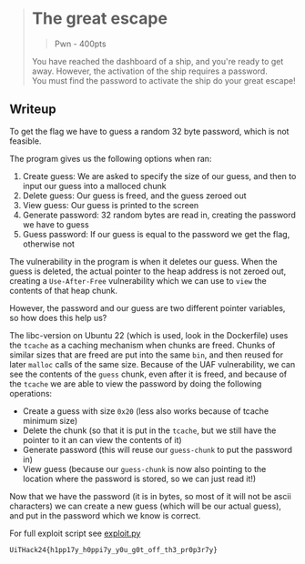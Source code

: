 > # The great escape
> > Pwn - 400pts
>
> You have reached the dashboard of a ship, and you're ready to get away. However,
> the activation of the ship requires a password.<br/>
> You must find the password to activate the ship do your great escape!

## Writeup
To get the flag we have to guess a random 32 byte password, which is not feasible.

The program gives us the following options when ran:
1. Create guess: We are asked to specify the size of our guess, and then to input our guess into a malloced chunk
2. Delete guess: Our guess is freed, and the guess zeroed out
3. View guess: Our guess is printed to the screen
4. Generate password: 32 random bytes are read in, creating the password we have to guess
5. Guess password: If our guess is equal to the password we get the flag, otherwise not


The vulnerability in the program is when it deletes our guess. When the guess is deleted, the actual pointer to the heap address is not zeroed out, creating a `Use-After-Free` vulnerability which we can use to `view` the contents of that heap chunk.

However, the password and our guess are two different pointer variables, so how does this help us?

The libc-version on Ubuntu 22 (which is used, look in the Dockerfile) uses the `tcache` as a caching mechanism when chunks are freed. Chunks of similar sizes that are freed are put into the same `bin`, and then reused for later `malloc` calls of the same size. Because of the UAF vulnerability, we can see the contents of the `guess` chunk, even after it is freed, and because of the `tcache` we are able to view the password by doing the following operations:
- Create a guess with size `0x20` (less also works because of tcache minimum size)
- Delete the chunk (so that it is put in the `tcache`, but we still have the pointer to it an can view the contents of it)
- Generate password (this will reuse our `guess-chunk` to put the password in)
- View guess (because our `guess-chunk` is now also pointing to the location where the password is stored, so we can just read it!)

Now that we have the password (it is in bytes, so most of it will not be ascii characters) we can create a new guess (which will be our actual guess), and put in the password which we know is correct.

For full exploit script see [exploit.py](./exploit.py)

```
UiTHack24{h1pp17y_h0ppi7y_y0u_g0t_off_th3_pr0p3r7y}
```